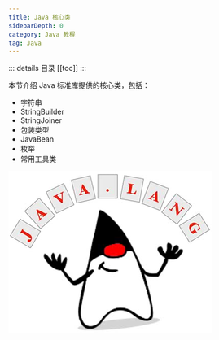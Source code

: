 ```yaml
---
title: Java 核心类
sidebarDepth: 0
category: Java 教程
tag: Java
---
```


::: details 目录
[[toc]]
:::


本节介绍 Java 标准库提供的核心类，包括：

- 字符串
- StringBuilder
- StringJoiner
- 包装类型
- JavaBean
- 枚举
- 常用工具类

![20221207204621](assets/20221207204621.png)


